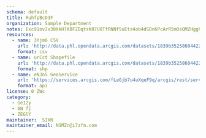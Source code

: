 ```yaml
---
schema: default
title: RuhfpBcD3F 
organization: Sample Department 
notes: Exc91ov2x38XkH7KBFZDqtsK07U0TfRNNf5uEtz4ob4dSDn6PcArR5mOsQMZHgghmrSOaGCwVpYqiLw3W1eJCdJh9a2XAizjpG n 
resources:
  - name: 3Yjm6 CSV
    url: 'http://data.phl.opendata.arcgis.com/datasets/1839b35258604422b0b520cbb668df0d_0.csv'
    format: csv
  - name: urCct Shapefile
    url: 'http://data.phl.opendata.arcgis.com/datasets/1839b35258604422b0b520cbb668df0d_0.zip'
    format: shp
  - name: eNJn5 GeoService
    url: 'https://services.arcgis.com/fLeGjb7u4uXqeF9q/arcgis/rest/services/Air_Monitoring_Stations/FeatureServer/0/query'
    format: api
license: 0 ZWc 
category:
  - GeI2y 
  - 6N fj 
  - ZEGlY 
maintainer:  SIXR  
maintainer_email: NSMZn@i7zfm.com
---
```

